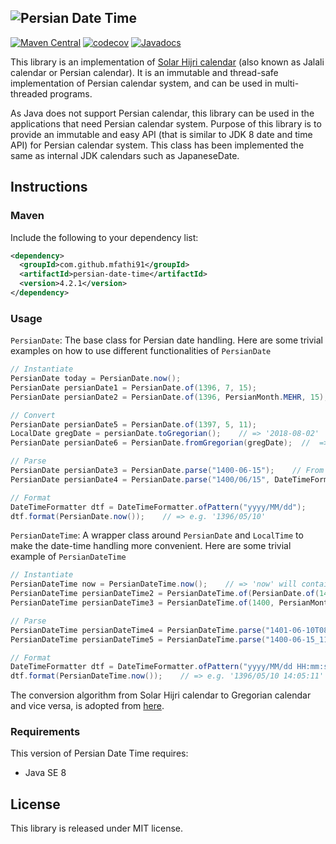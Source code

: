 ![Persian Date Time](https://user-images.githubusercontent.com/29010410/41397561-dc9a470a-6fc9-11e8-923a-112393900b0c.JPG)
----------------------------------------------------
[![Maven Central](https://maven-badges.herokuapp.com/maven-central/com.github.mfathi91/persian-date-time/badge.svg)](http://search.maven.org/#search|ga|1|com.github.mfathi91)
[![codecov](https://codecov.io/gh/mfathi91/persian-date-time/branch/master/graph/badge.svg)](https://codecov.io/gh/mfathi91/persian-date-time)
[![Javadocs](http://javadoc.io/badge/com.github.mfathi91/persian-date-time.svg?color=brightgreen)](http://javadoc.io/doc/com.github.mfathi91/persian-date-time)



This library is an implementation of [Solar Hijri calendar](https://en.wikipedia.org/wiki/Solar_Hijri_calendar) (also known as Jalali calendar or Persian calendar). It is an immutable and thread-safe implementation of Persian calendar system, and can be used in multi-threaded programs.

As Java does not support Persian calendar, this library can be used in the applications that need Persian calendar system. Purpose of this library is to provide an immutable and easy API (that is similar to JDK 8 date and time API) for Persian calendar system. This class has been implemented the same as internal JDK calendars such as JapaneseDate.

## Instructions

### Maven
Include the following to your dependency list:
```xml
<dependency>
  <groupId>com.github.mfathi91</groupId>
  <artifactId>persian-date-time</artifactId>
  <version>4.2.1</version>
</dependency>
```

### Usage
`PersianDate`: The base class for Persian date handling. Here are some trivial examples on how to use different 
functionalities of `PersianDate`
```java
// Instantiate 
PersianDate today = PersianDate.now();
PersianDate persianDate1 = PersianDate.of(1396, 7, 15);
PersianDate persianDate2 = PersianDate.of(1396, PersianMonth.MEHR, 15);

// Convert
PersianDate persianDate5 = PersianDate.of(1397, 5, 11);
LocalDate gregDate = persianDate.toGregorian();    // => '2018-08-02'
PersianDate persianDate6 = PersianDate.fromGregorian(gregDate);  //  => '1397/05/11'

// Parse
PersianDate persianDate3 = PersianDate.parse("1400-06-15");    // From the standard format
PersianDate persianDate4 = PersianDate.parse("1400/06/15", DateTimeFormatter.ofPattern("yyyy/MM/dd"));    // From a desired format

// Format
DateTimeFormatter dtf = DateTimeFormatter.ofPattern("yyyy/MM/dd");
dtf.format(PersianDate.now());    // => e.g. '1396/05/10'
```
`PersianDateTime`: A wrapper class around `PersianDate` and `LocalTime` to make the date-time handling more 
convenient. Here are some trivial example of `PersianDateTime`
```java
// Instantiate
PersianDateTime now = PersianDateTime.now();    // => 'now' will contain the instantiated date and time
PersianDateTime persianDateTime2 = PersianDateTime.of(PersianDate.of(1400, PersianMonth.DEY, 15), LocalTime.of(17, 55, 19));
PersianDateTime persianDateTime3 = PersianDateTime.of(1400, PersianMonth.DEY, 15, 17, 55, 19);

// Parse
PersianDateTime persianDateTime4 = PersianDateTime.parse("1401-06-10T08:35:11");    // From the standard format
PersianDateTime persianDateTime5 = PersianDateTime.parse("1400-06-15_11-38-43", DateTimeFormatter.ofPattern("yyyy-MM-dd_HH-mm-ss"));    // From a desired format

// Format
DateTimeFormatter dtf = DateTimeFormatter.ofPattern("yyyy/MM/dd HH:mm:ss");
dtf.format(PersianDateTime.now());    // => e.g. '1396/05/10 14:05:11'
```
The conversion algorithm from Solar Hijri calendar to Gregorian calendar and vice versa, is adopted from [here](https://github.com/soroush/libcalendars).
### Requirements
This version of Persian Date Time requires:
 * Java SE 8

## License
This library is released under MIT license.
